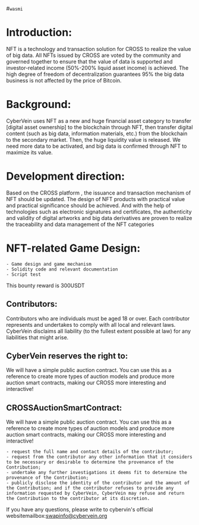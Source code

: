 #`wasmi`


# Introduction:

NFT is a technology and transaction solution for CROSS to realize the value of big data. All NFTs issued by CROSS are voted by the community and governed together to ensure that the value of data is supported and investor-related income (50%-200% liquid asset income) is achieved. The high degree of freedom of decentralization guarantees 95% the big data business is not affected by the price of Bitcoin.


# Background:

CyberVein uses NFT as a new and huge financial asset category to transfer [digital asset ownership] to the blockchain through NFT, then transfer digital content (such as big data, information materials, etc.) from the blockchain to the secondary market. Then, the huge liquidity value is released. We need more data to be activated, and big data is confirmed through NFT to maximize its value.



# Development direction:
Based on the CROSS platform , the issuance and transaction mechanism of NFT  should be updated. The design of NFT products with practical value and practical significance should be achieved. And with the help of technologies such as electronic signatures and certificates, the authenticity and validity of digital artworks and big data derivatives are proven to realize the traceability and data management of the NFT categories


# NFT-related Game Design:

```
- Game design and game mechanism
- Solidity code and relevant documentation
- Script test
```
This bounty reward is 300USDT

## Contributors:

Contributors who are individuals must be aged 18 or over. Each contributor represents and undertakes to comply with all local and relevant laws. CyberVein disclaims all liability (to the fullest extent possible at law) for any liabilities that might arise.


## CyberVein reserves the right to:

We will have a simple public auction contract. You can use this as a reference to create more types of auction models and produce more auction smart contracts, making our CROSS more interesting and interactive!

## CROSSAuctionSmartContract:

We will have a simple public auction contract. You can use this as a reference to create more types of auction models and produce more auction smart contracts, making our CROSS more interesting and interactive!

```
- request the full name and contact details of the contributor;
- request from the contributor any other information that it considers to be necessary or desirable to determine the provenance of the Contribution;
- undertake any further investigations it deems fit to determine the provenance of the Contribution;
- publicly disclose the identity of the contributor and the amount of the Contribution; and if the contributor refuses to provide any information requested by CyberVein, CyberVein may refuse and return the Contribution to the contributor at its discretion.
```
If you have any questions, please write to cybervin's official websitemailbox:swapinfo@cybervein.org

